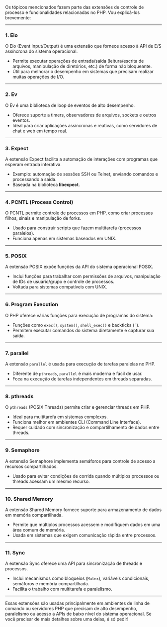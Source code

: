 Os tópicos mencionados fazem parte das extensões de controle de processo e funcionalidades relacionadas no PHP. Vou explicá-los brevemente:

---

### **1. Eio**
O Eio (Event Input/Output) é uma extensão que fornece acesso à API de E/S assíncrona do sistema operacional.
- Permite executar operações de entrada/saída (leitura/escrita de arquivos, manipulação de diretórios, etc.) de forma não bloqueante.
- Útil para melhorar o desempenho em sistemas que precisam realizar muitas operações de I/O.

---

### **2. Ev**
O Ev é uma biblioteca de loop de eventos de alto desempenho.
- Oferece suporte a timers, observadores de arquivos, sockets e outros eventos.
- Ideal para criar aplicações assíncronas e reativas, como servidores de chat e web em tempo real.

---

### **3. Expect**
A extensão Expect facilita a automação de interações com programas que esperam entrada interativa.
- Exemplo: automação de sessões SSH ou Telnet, enviando comandos e processando a saída.
- Baseada na biblioteca **libexpect**.

---

### **4. PCNTL (Process Control)**
O PCNTL permite controle de processos em PHP, como criar processos filhos, sinais e manipulação de forks.
- Usado para construir scripts que fazem multitarefa (processos paralelos).
- Funciona apenas em sistemas baseados em UNIX.

---

### **5. POSIX**
A extensão POSIX expõe funções da API do sistema operacional POSIX.
- Inclui funções para trabalhar com permissões de arquivos, manipulação de IDs de usuário/grupo e controle de processos.
- Voltada para sistemas compatíveis com UNIX.

---

### **6. Program Execution**
O PHP oferece várias funções para execução de programas do sistema:
- Funções como `exec()`, `system()`, `shell_exec()` e backticks (`` ` ``).
- Permitem executar comandos do sistema diretamente e capturar sua saída.

---

### **7. parallel**
A extensão `parallel` é usada para execução de tarefas paralelas no PHP.
- Diferente de `pthreads`, `parallel` é mais moderna e fácil de usar.
- Foca na execução de tarefas independentes em threads separadas.

---

### **8. pthreads**
O `pthreads` (POSIX Threads) permite criar e gerenciar threads em PHP.
- Ideal para multitarefa em sistemas complexos.
- Funciona melhor em ambientes CLI (Command Line Interface).
- Requer cuidado com sincronização e compartilhamento de dados entre threads.

---

### **9. Semaphore**
A extensão Semaphore implementa semáforos para controle de acesso a recursos compartilhados.
- Usado para evitar condições de corrida quando múltiplos processos ou threads acessam um mesmo recurso.

---

### **10. Shared Memory**
A extensão Shared Memory fornece suporte para armazenamento de dados em memória compartilhada.
- Permite que múltiplos processos acessem e modifiquem dados em uma área comum de memória.
- Usada em sistemas que exigem comunicação rápida entre processos.

---

### **11. Sync**
A extensão Sync oferece uma API para sincronização de threads e processos.
- Inclui mecanismos como bloqueios (`Mutex`), variáveis condicionais, semáforos e memória compartilhada.
- Facilita o trabalho com multitarefa e paralelismo.

---

Essas extensões são usadas principalmente em ambientes de linha de comando ou servidores PHP que precisam de alto desempenho, paralelismo ou acesso a APIs de baixo nível do sistema operacional. Se você precisar de mais detalhes sobre uma delas, é só pedir!